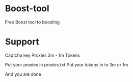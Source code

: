 # Boost-tool

Free Boost tool to boosting

# Support
Captcha key
Proxies
3m - 1m Tokens

Put your proxies in proxies.txt 
Put your tokens in to 3m or 1m

And you are done
